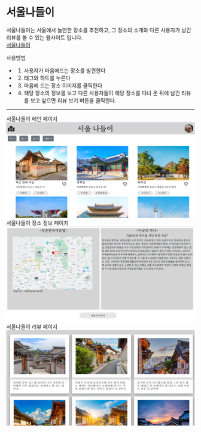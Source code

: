 # 서울나들이
서울나들이는 서울에서 놀만한 장소를 추천하고, 그 장소의 소개와 다른 사용자가 남긴 리뷰를 볼 수 있는 웹사이트 입니다.<br/>
[서울나들이](https://ch0515.github.io/WSM_Seoul/main.html)

사용방법
- 1. 사용자가 마음에드는 장소를 발견한다
- 2. 태그와 하트를 누른다
- 3. 마음에 드는 장소 이미지를 클릭한다
- 4. 해당 장소의 정보를 보고 다른 사용자들이 해당 장소를 다녀 온 뒤에 남긴 리뷰를 보고 싶으면 리뷰 보기 버튼을 클릭한다.
<hr>
서울나들이 메인 페이지
<img src= "img/서울나들이메인페이지.png">
서울나들이 장소 정보 페이지
<img src="img/서울나들이장소소개페이지.png">
서울나들이 리뷰 페이지
<img src="img/서울나들이리뷰페이지.png">





